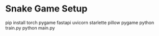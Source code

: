 # Snake Game Setup

pip install torch pygame fastapi uvicorn starlette pillow pygame
python train.py
python main.py
